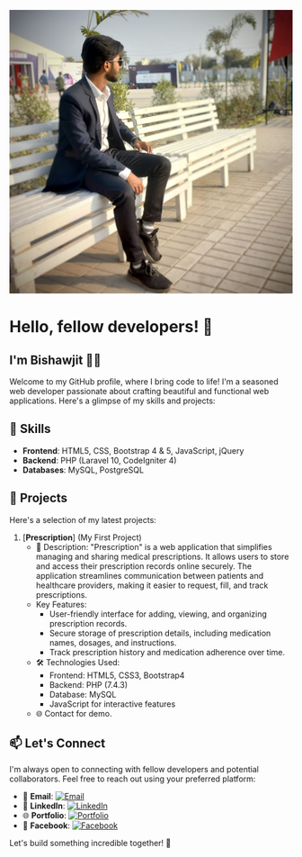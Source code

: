 <!-- Banner Image -->
<p align="center">
  <img src="https://github.com/Bishawjit-Mondol/myImage/blob/main/me.jpg" alt="Bishawjit Mondol">
</p>

# Hello, fellow developers! 👋
## I'm Bishawjit 🙋‍♂️

Welcome to my GitHub profile, where I bring code to life! I'm a seasoned web developer passionate about crafting beautiful and functional web applications. Here's a glimpse of my skills and projects:

## 🔧 Skills

- **Frontend**: HTML5, CSS, Bootstrap 4 & 5, JavaScript, jQuery
- **Backend**: PHP (Laravel 10, CodeIgniter 4)
- **Databases**: MySQL, PostgreSQL

## 🚀 Projects

Here's a selection of my latest projects:

1. [**Prescription**] (My First Project)
   - 📄 Description: "Prescription" is a web application that simplifies managing and sharing medical prescriptions. It allows users to store and access their prescription records online securely. The application streamlines communication between patients and healthcare providers, making it easier to request, fill, and track prescriptions.
   - Key Features:
     * User-friendly interface for adding, viewing, and organizing prescription records.
     * Secure storage of prescription details, including medication names, dosages, and instructions.
     * Track prescription history and medication adherence over time.
   - 🛠️ Technologies Used:
     * Frontend: HTML5, CSS3, Bootstrap4
     * Backend: PHP (7.4.3)
     * Database: MySQL
     * JavaScript for interactive features
   - 🌐 Contact for demo.

## 📫 Let's Connect

I'm always open to connecting with fellow developers and potential collaborators. Feel free to reach out using your preferred platform:

- 📧 **Email**:      [![Email](https://img.shields.io/badge/Email-bishawjit2021%40gmail.com-informational?style=for-the-badge&logo=gmail&logoColor=white)](mailto:bishawjit2021@gmail.com)
- 💼 **LinkedIn**:   [![LinkedIn](https://img.shields.io/badge/LinkedIn-Connect-blue?style=for-the-badge&logo=linkedin)](https://www.linkedin.com/in/bishawjit-mondol/)
- 🌐 **Portfolio**:  [![Portfolio](https://img.shields.io/badge/Portfolio-Visit-orange?style=for-the-badge&logo=web)](http://bishawjit.net/)
- 📘 **Facebook**:   [![Facebook](https://img.shields.io/badge/Facebook-Follow-blue?style=for-the-badge&logo=facebook)](https://www.facebook.com/bishawjitme)

Let's build something incredible together! 🚀

